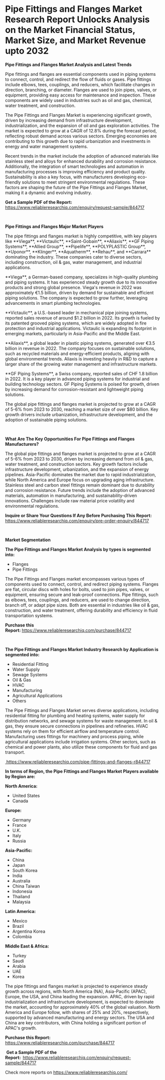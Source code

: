 <p><h1>Pipe Fittings and Flanges Market Research Report Unlocks Analysis on the Market Financial Status, Market Size, and Market Revenue upto 2032</h1></p><p><strong>Pipe Fittings and Flanges Market Analysis and Latest Trends</strong></p>
<p><p>Pipe fittings and flanges are essential components used in piping systems to connect, control, and redirect the flow of fluids or gases. Pipe fittings include elbows, tees, couplings, and reducers, which facilitate changes in direction, branching, or diameter. Flanges are used to join pipes, valves, or equipment, providing easy access for maintenance and inspection. These components are widely used in industries such as oil and gas, chemical, water treatment, and construction.</p><p>The Pipe Fittings and Flanges Market is experiencing significant growth, driven by increasing demand from infrastructure development, industrialization, and the expansion of oil and gas exploration activities. The market is expected to grow at a CAGR of 12.8% during the forecast period, reflecting robust demand across various sectors. Emerging economies are contributing to this growth due to rapid urbanization and investments in energy and water management systems.</p><p>Recent trends in the market include the adoption of advanced materials like stainless steel and alloys for enhanced durability and corrosion resistance. Additionally, the integration of smart technologies and automation in manufacturing processes is improving efficiency and product quality. Sustainability is also a key focus, with manufacturers developing eco-friendly solutions to meet stringent environmental regulations. These factors are shaping the future of the Pipe Fittings and Flanges Market, making it a dynamic and evolving industry.</p></p>
<p><strong>Get a Sample PDF of the Report:&nbsp;</strong> <a href="https://www.reliableresearchiq.com/enquiry/request-sample/844717?utm_campaign=2214&utm_medium=2&utm_source=Github&utm_content=ia&utm_term=26012025&utm_id=pipe-fittings-and-flanges">https://www.reliableresearchiq.com/enquiry/request-sample/844717</a></p>
<p>&nbsp;</p>
<p><strong>Pipe Fittings and Flanges Major Market Players</strong></p>
<p><p>The pipe fittings and flanges market is highly competitive, with key players like **Viega**, **Victaulic**, **Saint-Gobain**, **Aliaxis**, **GF Piping Systems**, **Allied Group**, **Pipelife**, **POLYPLASTIC Group**, **Uponor**, **Klinger**, **Aquatherm**, **Rehau**, and **Carrara** dominating the industry. These companies cater to diverse sectors, including construction, oil & gas, water management, and industrial applications.</p><p>**Viega**, a German-based company, specializes in high-quality plumbing and piping systems. It has experienced steady growth due to its innovative products and strong global presence. Viega's revenue in 2022 was approximately €1.5 billion, driven by demand for sustainable and efficient piping solutions. The company is expected to grow further, leveraging advancements in smart plumbing technologies.</p><p>**Victaulic**, a U.S.-based leader in mechanical pipe joining systems, reported sales revenue of around $1.2 billion in 2022. Its growth is fueled by its patented grooved piping systems, which are widely adopted in fire protection and industrial applications. Victaulic is expanding its footprint in emerging markets, particularly in Asia-Pacific and the Middle East.</p><p>**Aliaxis**, a global leader in plastic piping systems, generated over €3.5 billion in revenue in 2022. The company focuses on sustainable solutions, such as recycled materials and energy-efficient products, aligning with global environmental trends. Aliaxis is investing heavily in R&D to capture a larger share of the growing water management and infrastructure markets.</p><p>**GF Piping Systems**, a Swiss company, reported sales of CHF 1.8 billion in 2022. It is a key player in advanced piping systems for industrial and building technology sectors. GF Piping Systems is poised for growth, driven by increasing demand for corrosion-resistant and lightweight piping solutions.</p><p>The global pipe fittings and flanges market is projected to grow at a CAGR of 5-6% from 2023 to 2030, reaching a market size of over $80 billion. Key growth drivers include urbanization, infrastructure development, and the adoption of sustainable piping solutions.</p></p>
<p>&nbsp;</p>
<p><strong>What Are The Key Opportunities For Pipe Fittings and Flanges Manufacturers?</strong></p>
<p><p>The global pipe fittings and flanges market is projected to grow at a CAGR of 5-6% from 2023 to 2030, driven by increasing demand from oil & gas, water treatment, and construction sectors. Key growth factors include infrastructure development, urbanization, and the expansion of energy pipelines. Asia-Pacific dominates the market due to rapid industrialization, while North America and Europe focus on upgrading aging infrastructure. Stainless steel and carbon steel fittings remain dominant due to durability and corrosion resistance. Future trends include the adoption of advanced materials, automation in manufacturing, and sustainability-driven innovations. Challenges include raw material price volatility and environmental regulations.</p></p>
<p><strong>Inquire or Share Your Questions If Any Before Purchasing This Report:</strong> <a href="https://www.reliableresearchiq.com/enquiry/pre-order-enquiry/844717?utm_campaign=2214&utm_medium=2&utm_source=Github&utm_content=ia&utm_term=26012025&utm_id=pipe-fittings-and-flanges">https://www.reliableresearchiq.com/enquiry/pre-order-enquiry/844717</a></p>
<p>&nbsp;</p>
<p><strong>Market Segmentation</strong></p>
<p><strong>The Pipe Fittings and Flanges Market Analysis by types is segmented into:</strong></p>
<p><ul><li>Flanges</li><li>Pipe Fittings</li></ul></p>
<p><p>The Pipe Fittings and Flanges market encompasses various types of components used to connect, control, and redirect piping systems. Flanges are flat, circular discs with holes for bolts, used to join pipes, valves, or equipment, ensuring secure and leak-proof connections. Pipe fittings, such as elbows, tees, couplings, and reducers, are used to change direction, branch off, or adapt pipe sizes. Both are essential in industries like oil & gas, construction, and water treatment, offering durability and efficiency in fluid transportation systems.</p></p>
<p><strong>Purchase this Report:&nbsp;</strong><a href="https://www.reliableresearchiq.com/purchase/844717?utm_campaign=2214&utm_medium=2&utm_source=Github&utm_content=ia&utm_term=26012025&utm_id=pipe-fittings-and-flanges">https://www.reliableresearchiq.com/purchase/844717</a></p>
<p>&nbsp;</p>
<p><strong>The Pipe Fittings and Flanges Market Industry Research by Application is segmented into:</strong></p>
<p><ul><li>Residential Fitting</li><li>Water Supply</li><li>Sewage Systems</li><li>Oil & Gas</li><li>HVAC</li><li>Manufacturing</li><li>Agricultural Applications</li><li>Others</li></ul></p>
<p><p>The Pipe Fittings and Flanges Market serves diverse applications, including residential fitting for plumbing and heating systems, water supply for distribution networks, and sewage systems for waste management. In oil & gas, they ensure secure connections in pipelines and refineries. HVAC systems rely on them for efficient airflow and temperature control. Manufacturing uses fittings for machinery and process piping, while agricultural applications include irrigation systems. Other sectors, such as chemical and power plants, also utilize these components for fluid and gas transport.</p></p>
<p><a href="https://www.reliableresearchiq.com/pipe-fittings-and-flanges-r844717?utm_campaign=2214&utm_medium=2&utm_source=Github&utm_content=ia&utm_term=26012025&utm_id=pipe-fittings-and-flanges">&nbsp;https://www.reliableresearchiq.com/pipe-fittings-and-flanges-r844717</a></p>
<p><strong>In terms of Region, the Pipe Fittings and Flanges Market Players available by Region are:</strong></p>
<p>
    <p> <strong> North America: </strong>
        <ul>
            <li>United States</li>
            <li>Canada</li>
        </ul>
        </p> 
    <p> <strong> Europe: </strong>
        <ul>
            <li>Germany</li>
            <li>France</li>
            <li>U.K.</li>
            <li>Italy</li>
            <li>Russia</li>
        </ul>
        </p> 
    <p> <strong> Asia-Pacific: </strong>
        <ul>
            <li>China</li>
            <li>Japan</li>
            <li>South Korea</li>
            <li>India</li>
            <li>Australia</li>
            <li>China Taiwan</li>
            <li>Indonesia</li>
            <li>Thailand</li>
            <li>Malaysia</li>
        </ul>
        </p> 
    <p> <strong> Latin America: </strong>
        <ul>
            <li>Mexico</li>
            <li>Brazil</li>
            <li>Argentina Korea</li>
            <li>Colombia</li>
        </ul>
        </p> 
    <p> <strong> Middle East & Africa: </strong>
        <ul>
            <li>Turkey</li>
            <li>Saudi</li>
            <li>Arabia</li>
            <li>UAE</li>
            <li>Korea</li>
        </ul>
    </p>
    </p>
<p><p>The pipe fittings and flanges market is projected to experience steady growth across regions, with North America (NA), Asia-Pacific (APAC), Europe, the USA, and China leading the expansion. APAC, driven by rapid industrialization and infrastructure development, is expected to dominate the market, accounting for approximately 40% of the global valuation. North America and Europe follow, with shares of 25% and 20%, respectively, supported by advanced manufacturing and energy sectors. The USA and China are key contributors, with China holding a significant portion of APAC's growth.</p></p>
<p><strong>Purchase this Report: </strong><a href="https://www.reliableresearchiq.com/purchase/844717?utm_campaign=2214&utm_medium=2&utm_source=Github&utm_content=ia&utm_term=26012025&utm_id=pipe-fittings-and-flanges">https://www.reliableresearchiq.com/purchase/844717</a></p>
<p>&nbsp;<strong>Get a Sample PDF of the Report:&nbsp;&nbsp;</strong><a href="https://www.reliableresearchiq.com/enquiry/request-sample/844717?utm_campaign=2214&utm_medium=2&utm_source=Github&utm_content=ia&utm_term=26012025&utm_id=pipe-fittings-and-flanges">https://www.reliableresearchiq.com/enquiry/request-sample/844717</a></p>
<p><strong></strong></p>
<p>Check more reports on <a href="https://www.reliableresearchiq.com/?utm_campaign=2214&utm_medium=2&utm_source=Github&utm_content=ia&utm_term=26012025&utm_id=pipe-fittings-and-flanges">https://www.reliableresearchiq.com/</a></p>